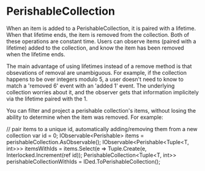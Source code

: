 PerishableCollection
====================

When an item is added to a PerishableCollection, it is paired with a lifetime. When that lifetime ends, the item is removed from the collection. Both of these operations are constant time. Users can observe items (paired with a lifetime) added to the collection, and know the item has been removed when the lifetime ends.

The main advantage of using lifetimes instead of a remove method is that obsevations of removal are unambiguous. For example, if the collection happens to be over integers modulo 5, a user doesn't need to know to match a 'removed 6' event with an 'added 1' event. The underlying collection worries about it, and the observer gets that information implicitely via the lifetime paired with the 1.

You can filter and project a perishable collection's items, without losing the ability to determine when the item was removed. For example:

// pair items to a unique id, automatically adding/removing them from a new collection
var id = 0;
IObservable<Perishable<T>> items = perishableCollection.AsObservable();
IObservable<Perishable<Tuple<T, int>>> itemsWithIds = items.Select(e => Tuple.Create(e, Interlocked.Increment(ref id));
PerishableCollection<Tuple<T, int>> perishableCollectionWithIds = IDed.ToPerishableCollection();
